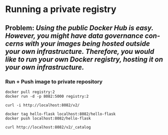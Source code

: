 # Running a private registry

## **Problem:** *Using the public Docker Hub is easy. However, you might have data governance con‐cerns with your images being hosted outside your own infrastructure. Therefore, you would like to run your own Docker registry, hosting it on your own infrastructure.*

### Run + Push image to private repository
```
docker pull registry:2
docker run -d -p 8082:5000 registry:2

curl -i http://localhost:8082/v2/

docker tag hello-flask localhost:8082/hello-flask
docker push localhost:8082/hello-flask

curl http://localhost:8082/v2/_catalog
```